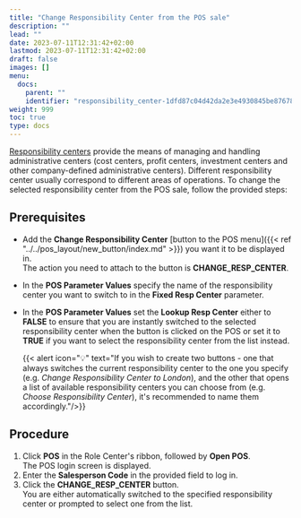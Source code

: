 ```yaml
---
title: "Change Responsibility Center from the POS sale"
description: ""
lead: ""
date: 2023-07-11T12:31:42+02:00
lastmod: 2023-07-11T12:31:42+02:00
draft: false
images: []
menu:
  docs:
    parent: ""
    identifier: "responsibility_center-1dfd87c04d42da2e3e4930845be87678"
weight: 999
toc: true
type: docs
---
```


[Responsibility centers](https://learn.microsoft.com/en-us/dynamics365/business-central/inventory-responsibility-centers) provide the means of managing and handling administrative centers (cost centers, profit centers, investment centers and other company-defined administrative centers). Different responsibility center usually correspond to different areas of operations. To change the selected responsibility center from the POS sale, follow the provided steps:

## Prerequisites

- Add the **Change Responsibility Center** [button to the POS menu]({{< ref "../../pos_layout/new_button/index.md" >}}) you want it to be displayed in.       
  The action you need to attach to the button is **CHANGE_RESP_CENTER**.     
- In the **POS Parameter Values** specify the name of the responsibility center you want to switch to in the **Fixed Resp Center** parameter.
- In the **POS Parameter Values** set the **Lookup Resp Center** either to **FALSE** to ensure that you are instantly switched to the selected responsibility center when the button is clicked on the POS or set it to **TRUE** if you want to select the responsibility center from the list instead. 

    {{< alert icon="💡" text="If you wish to create two buttons - one that always switches the current responsibility center to the one you specify (e.g. <i>Change Responsibility Center to London</i>), and the other that opens a list of available responsibility centers you can choose from (e.g. <i>Choose Responsibility Center</i>), it's recommended to name them accordingly."/>}}

## Procedure

1. Click **POS** in the Role Center's ribbon, followed by **Open POS**.     
   The POS login screen is displayed.
2. Enter the **Salesperson Code** in the provided field to log in.
3. Click the **CHANGE_RESP_CENTER** button.     
   You are either automatically switched to the specified responsibility center or prompted to select one from the list. 